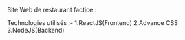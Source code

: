 Site Web de restaurant factice :

Technologies utilisés :-
1.ReactJS(Frontend)
2.Advance CSS
3.NodeJS(Backend)
